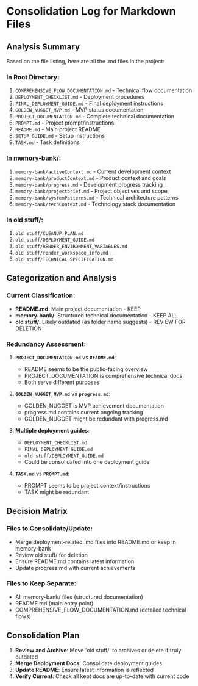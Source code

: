 # Consolidation Log for Markdown Files

## Analysis Summary

Based on the file listing, here are all the .md files in the project:

### In Root Directory:
1. `COMPREHENSIVE_FLOW_DOCUMENTATION.md` - Technical flow documentation
2. `DEPLOYMENT_CHECKLIST.md` - Deployment procedures  
3. `FINAL_DEPLOYMENT_GUIDE.md` - Final deployment instructions
4. `GOLDEN_NUGGET_MVP.md` - MVP status documentation
5. `PROJECT_DOCUMENTATION.md` - Complete technical documentation
6. `PROMPT.md` - Project prompt/instructions
7. `README.md` - Main project README
8. `SETUP_GUIDE.md` - Setup instructions
9. `TASK.md` - Task definitions

### In memory-bank/:
1. `memory-bank/activeContext.md` - Current development context
2. `memory-bank/productContext.md` - Product context and goals
3. `memory-bank/progress.md` - Development progress tracking
4. `memory-bank/projectbrief.md` - Project objectives and scope
5. `memory-bank/systemPatterns.md` - Technical architecture patterns
6. `memory-bank/techContext.md` - Technology stack documentation

### In old stuff/:
1. `old stuff/CLEANUP_PLAN.md`
2. `old stuff/DEPLOYMENT_GUIDE.md`
3. `old stuff/RENDER_ENVIRONMENT_VARIABLES.md`
4. `old stuff/render_workspace_info.md`
5. `old stuff/TECHNICAL_SPECIFICATION.md`

## Categorization and Analysis

### Current Classification:
- **README.md**: Main project documentation - KEEP
- **memory-bank/**: Structured technical documentation - KEEP ALL
- **old stuff/**: Likely outdated (as folder name suggests) - REVIEW FOR DELETION

### Redundancy Assessment:
1. **`PROJECT_DOCUMENTATION.md`** vs **`README.md`**: 
   - README seems to be the public-facing overview
   - PROJECT_DOCUMENTATION is comprehensive technical docs
   - Both serve different purposes

2. **`GOLDEN_NUGGET_MVP.md`** vs **`progress.md`**:
   - GOLDEN_NUGGET is MVP achievement documentation
   - progress.md contains current ongoing tracking
   - GOLDEN_NUGGET might be redundant with progress.md

3. **Multiple deployment guides**:
   - `DEPLOYMENT_CHECKLIST.md`
   - `FINAL_DEPLOYMENT_GUIDE.md` 
   - `old stuff/DEPLOYMENT_GUIDE.md`
   - Could be consolidated into one deployment guide

4. **`TASK.md`** vs **`PROMPT.md`**:
   - PROMPT seems to be project context/instructions
   - TASK might be redundant

## Decision Matrix

### Files to Consolidate/Update:
- Merge deployment-related .md files into README.md or keep in memory-bank
- Review old stuff/ for deletion
- Ensure README.md contains latest information
- Update progress.md with current achievements

### Files to Keep Separate:
- All memory-bank/ files (structured documentation)
- README.md (main entry point)
- COMPREHENSIVE_FLOW_DOCUMENTATION.md (detailed technical flows)

## Consolidation Plan

1. **Review and Archive**: Move 'old stuff/' to archives or delete if truly outdated
2. **Merge Deployment Docs**: Consolidate deployment guides
3. **Update README**: Ensure latest information is reflected
4. **Verify Current**: Check all kept docs are up-to-date with current code
